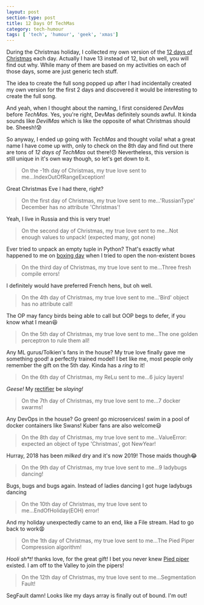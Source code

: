 ```yaml
---
layout: post
section-type: post
title: 12 Days Of TechMas
category: tech-humour
tags: [ 'tech', 'humour', 'geek', 'xmas']
---
```


During the Christmas holiday, I collected my own version of the <a href="https://en.wikipedia.org/wiki/The_Twelve_Days_of_Christmas_(song)" target="\_blank">
12 days of Christmas</a> each day. Actually I have 13 instead of 12, but oh well, you will find out why.
While many of them are based on my activities on each of those days, some are just generic tech stuff. 

The idea to create the full song popped up after I had incidentally created my own version for the first 2 days and discovered
it would be interesting to create the full song. 

And yeah, when I thought about the naming, I first considered _DevMas_ before _TechMas._ Yes, you're right, DevMas definitely
sounds awful. It kinda sounds like _DevilMas_ which is like the opposite of what Christmas should be. Sheesh!:cold_sweat:

So anyway, I ended up going with _TechMas_ and thought voila! what a great name I have come up with, only 
to check on the 8th day and find out there are tons of _12 days of TechMas_ out there!:disappointed:
Nevertheless, this version is still unique in it's own way though, so let's get down to it.
 
> On the -1th day of Christmas, my true love sent to me...IndexOutOfRangeException!

Great Christmas Eve I had there, right?
 
> On the first day of Christmas, my true love sent to me...'RussianType' December has no attribute 'Christmas'!

Yeah, I live in Russia and this is very true!

> On the second day of Christmas, my true love sent to me...Not enough values to unpack! (expected many, got none)

Ever tried to unpack an empty tuple in Python? That's exactly what happened to me on <a href="https://en.wikipedia.org/wiki/Boxing_Day" target="\_blank">boxing day</a>
when I tried to open the non-existent boxes
 
> On the third day of Christmas, my true love sent to me...Three fresh compile errors!

I definitely would have preferred French hens, but oh well.

> On the 4th day of Christmas, my true love sent to me...'Bird' object has no attribute call!

The OP may fancy birds being able to call but OOP begs to defer, if you know what I mean:satisfied:

> On the 5th day of Christmas, my true love sent to me...The one golden perceptron to rule them all!

Any ML gurus/Tolkien's fans in the house? My true love finally gave me something good! a perfectly trained model!
I bet like me, most people only remember the gift on the 5th day. Kinda has a _ring_ to it!

> On the 6th day of Christmas, my ReLu sent to me...6 juicy layers!

_Geese!_ My <a href="https://en.wikipedia.org/wiki/Rectifier_(neural_networks)" target="\_blank">rectifier</a>  be _slaying!_

> On the 7th day of Christmas, my true love sent to me...7 docker swarms!

Any DevOps in the house? Go green! go microservices! swim in a pool of docker containers like Swans! Kuber fans are also welcome:smiley:

> On the 8th day of Christmas, my true love sent to me...ValueError: expected an object of type 'Christmas', got NewYear!

Hurray, 2018 has been _milked_ dry and it's now 2019! Those maids though:joy:

> On the 9th day of Christmas, my true love sent to me...9 ladybugs dancing!

Bugs, bugs and bugs again. Instead of ladies dancing I got huge ladybugs dancing

> On the 10th day of Christmas, my true love sent to me...EndOfHoliday(EOH) error!

And my holiday unexpectedly came to an end, like a File stream. Had to go back to work:weary:

> On the 1th day of Christmas, my true love sent to me...The Pied Piper Compression algorithm!

_Hooli sh*t!_ thanks love, for the great gift! I bet you never knew <a href="http://www.piedpiper.com/" target="\_blank">Pied piper</a> existed.
I am off to the Valley to join the pipers!

> On the 12th day of Christmas, my true love sent to me...Segmentation Fault!

SegFault damn! Looks like my days array is finally out of bound. I'm out!